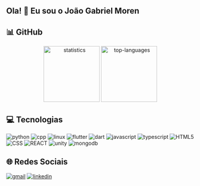 ## Ola! 👋 Eu sou o João Gabriel Moren


## 📊 GitHub
<div align="center">
<img height="150em" src="https://github-readme-stats-eight-theta.vercel.app/api?username=jg-moren&theme=gotham&include_all_commits=true&count_private=true&show_icons=true" alt="statistics"/>
<img height="150em" src="https://github-readme-stats-eight-theta.vercel.app/api/top-langs/?username=jg-moren&layout=compact&theme=gotham" alt="top-languages"/>
</div>


## 💻 Tecnologias

![python](https://img.shields.io/badge/python-3776AB?style=for-the-badge&logo=python&logoColor=white)
![cpp](https://img.shields.io/badge/C%2B%2B-00599C?style=for-the-badge&logo=c%2B%2B&logoColor=white)
![linux](https://img.shields.io/badge/linux-FCC624?style=for-the-badge&logo=linux&logoColor=black)
![flutter](https://img.shields.io/badge/Flutter-02569B?style=for-the-badge&logo=flutter&logoColor=white)
![dart](https://img.shields.io/badge/Dart-0175C2?style=for-the-badge&logo=dart&logoColor=white)
![javascript](https://img.shields.io/badge/JavaScript-F7DF1E?style=for-the-badge&logo=javascript&logoColor=black)
![typescript](https://img.shields.io/badge/typescript-3178C6?style=for-the-badge&logo=typescript&logoColor=white)
![HTML5](https://img.shields.io/badge/HTML-239120?style=for-the-badge&logo=html5&logoColor=white)
![CSS](https://img.shields.io/badge/CSS-1572B6?style=for-the-badge&logo=css3&logoColor=white)
![REACT](https://img.shields.io/badge/React-20232A?style=for-the-badge&logo=react&logoColor=61DAFB)
![unity](https://img.shields.io/badge/Unity-100000?style=for-the-badge&logo=unity&logoColor=white)
![mongodb](https://img.shields.io/badge/mongodb-47A248?style=for-the-badge&logo=mongodb&logoColor=white)

## 🌐 Redes Sociais

[![gmail](https://img.shields.io/badge/gmail-EA4335?style=for-the-badge&logo=gmail&logoColor=white)](mailto:jgpmoren@gmail.com)
[![linkedin](https://img.shields.io/badge/linkedin-1793D1?style=for-the-badge&logo=linkedin&logoColor=white)](https://www.linkedin.com/in/jg-moren/)




